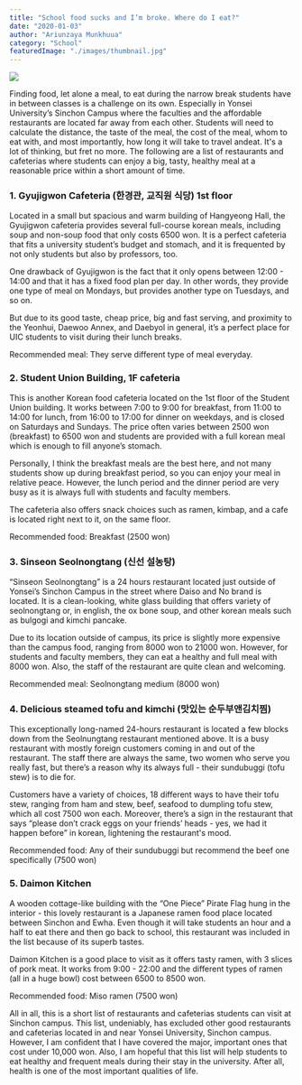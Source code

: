 ```yaml
---
title: "School food sucks and I’m broke. Where do I eat?"
date: "2020-01-03"
author: "Ariunzaya Munkhuua"
category: "School"
featuredImage: "./images/thumbnail.jpg"
---
```


![](/images/thumbnail.jpg)

Finding food, let alone a meal, to eat during the narrow break students have in between classes is a challenge on its own. Especially in Yonsei University’s Sinchon Campus where the faculties and the affordable restaurants are located far away from each other. Students will need to calculate the distance, the taste of the meal, the cost of the meal, whom to eat with, and most importantly, how long it will take to travel andeat. It's a lot of thinking, but fret no more. The following are a list of restaurants and cafeterias where students can enjoy a big, tasty, healthy meal at a reasonable price within a short amount of time.

### 1\. Gyujigwon Cafeteria (한경관, 교직원 식당) 1st floor

Located in a small but spacious and warm building of Hangyeong Hall, the Gyujigwon cafeteria provides several full-course korean meals, including soup and non-soup food that only costs 6500 won. It is a perfect cafeteria that fits a university student’s budget and stomach, and it is frequented by not only students but also by professors, too. 

One drawback of Gyujigwon is the fact that it only opens between 12:00 - 14:00 and that it has a fixed food plan per day. In other words, they provide one type of meal on Mondays, but provides another type on Tuesdays, and so on. 

But due to its good taste, cheap price, big and fast serving, and proximity to the Yeonhui, Daewoo Annex, and Daebyol in general, it’s a perfect place for UIC students to visit during their lunch breaks. 

Recommended meal: They serve different type of meal everyday.

### 2\. Student Union Building, 1F cafeteria

This is another Korean food cafeteria located on the 1st floor of the Student Union building. It works between 7:00 to 9:00 for breakfast, from 11:00 to 14:00 for lunch, from 16:00 to 17:00 for dinner on weekdays, and is closed on Saturdays and Sundays. The price often varies between 2500 won (breakfast) to 6500 won and students are provided with a full korean meal which is enough to fill anyone’s stomach.

Personally, I think the breakfast meals are the best here, and not many students show up during breakfast period, so you can enjoy your meal in relative peace. However, the lunch period and the dinner period are very busy as it is always full with students and faculty members.

The cafeteria also offers snack choices such as ramen, kimbap, and a cafe is located right next to it, on the same floor. 

Recommended food: Breakfast (2500 won)

### 3\. Sinseon Seolnongtang (신선 설농탕)

“Sinseon Seolnongtang” is a 24 hours restaurant located just outside of Yonsei’s Sinchon Campus in the street where Daiso and No brand is located. It is a clean-looking, white glass building that offers variety of seolnongtang or, in english, the ox bone soup, and other korean meals such as bulgogi and kimchi pancake.

Due to its location outside of campus, its price is slightly more expensive than the campus food, ranging from 8000 won to 21000 won. However, for students and faculty members, they can eat a healthy and full meal with 8000 won. Also, the staff of the restaurant are quite clean and welcoming. 

Recommended meal: Seolnongtang medium (8000 won)

### 4\. Delicious steamed tofu and kimchi (맛있는 순두부앤김치찜)

This exceptionally long-named 24-hours restaurant is located a few blocks down from the Seolnungtang restaurant mentioned above. It is a busy restaurant with mostly foreign customers coming in and out of the restaurant. The staff there are always the same, two women who serve you really fast, but there’s a reason why its always full - their sundubuggi (tofu stew) is to die for.

Customers have a variety of choices, 18 different ways to have their tofu stew, ranging from ham and stew, beef, seafood to dumpling tofu stew, which all cost 7500 won each. Moreover, there’s a sign in the restaurant that says “please don’t crack eggs on your friends’ heads - yes, we had it happen before” in korean, lightening the restaurant's mood. 

Recommended food: Any of their sundubuggi but recommend the beef one specifically (7500 won)

### 5\. Daimon Kitchen

A wooden cottage-like building with the “One Piece” Pirate Flag hung in the interior - this lovely restaurant is a Japanese ramen food place located between Sinchon and Ewha. Even though it will take students an hour and a half to eat there and then go back to school, this restaurant was included in the list because of its superb tastes.

Daimon Kitchen is a good place to visit as it offers tasty ramen, with 3 slices of pork meat. It works from 9:00 - 22:00 and the different types of ramen (all in a huge bowl) cost between 6500 to 8500 won. 

Recommended food: Miso ramen (7500 won)

All in all, this is a short list of restaurants and cafeterias students can visit at Sinchon campus. This list, undeniably, has excluded other good restaurants and cafeterias located in and near Yonsei University, Sinchon campus. However, I am confident that I have covered the major, important ones that cost under 10,000 won. Also, I am hopeful that this list will help students to eat healthy and frequent meals during their stay in the university. After all, health is one of the most important qualities of life.
